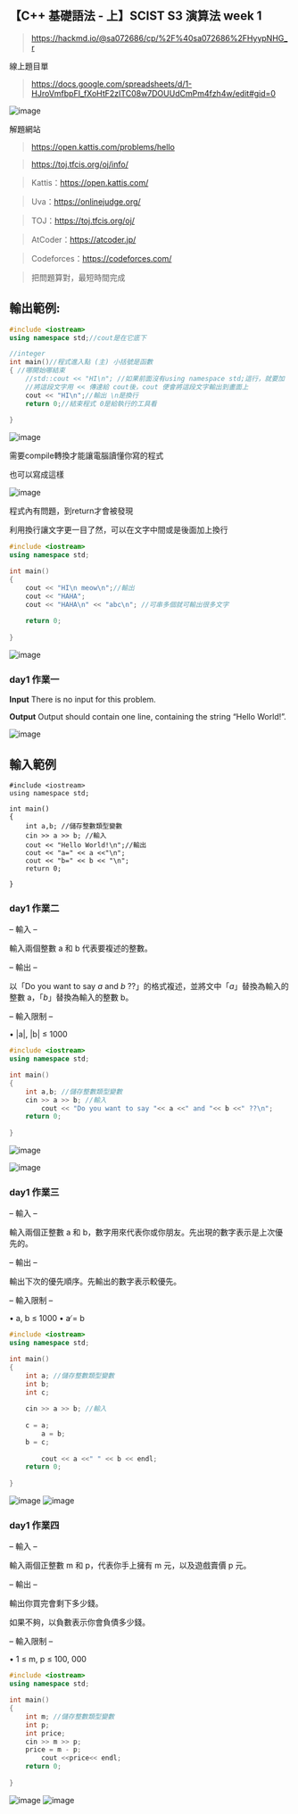 ## 【C++ 基礎語法 - 上】SCIST S3 演算法 week 1

> https://hackmd.io/@sa072686/cp/%2F%40sa072686%2FHyypNHG_r

線上題目單
> https://docs.google.com/spreadsheets/d/1-HJroVmfbpFI_fXoHtF2zITC08w7DOUUdCmPm4fzh4w/edit#gid=0

![image](https://user-images.githubusercontent.com/96654161/193434257-2d1dbc73-e448-41ae-9aab-76c919b7ef84.png)

解題網站
> https://open.kattis.com/problems/hello

> https://toj.tfcis.org/oj/info/

> Kattis：https://open.kattis.com/

> Uva：https://onlinejudge.org/

> TOJ：https://toj.tfcis.org/oj/

> AtCoder：https://atcoder.jp/

> Codeforces：https://codeforces.com/

> 把問題算對，最短時間完成

## 輸出範例:
```cpp
#include <iostream> 
using namespace std;//cout是在它底下

//integer
int main()//程式進入點 (主) 小括號是函數
{ //哪開始哪結束
	//std::cout << "HI\n"; //如果前面沒有using namespace std;這行，就要加
	//將這段文字用 << 傳達給 cout後，cout 便會將這段文字輸出到畫面上
	cout << "HI\n";//輸出 \n是換行
	return 0;//結束程式 0是給執行的工具看
	
}
```
![image](https://user-images.githubusercontent.com/96654161/193435456-b9c7a69a-c7de-476c-b2da-150b4b828403.png)

需要compile轉換才能讓電腦讀懂你寫的程式

也可以寫成這樣

![image](https://user-images.githubusercontent.com/96654161/193435838-8b85c5df-05a7-4473-b909-7fdcfe5fc7d8.png)

程式內有問題，到return才會被發現

利用換行讓文字更一目了然，可以在文字中間或是後面加上換行
```cpp
#include <iostream>
using namespace std;

int main()
{
	cout << "HI\n meow\n";//輸出
	cout << "HAHA";
	cout << "HAHA\n" << "abc\n"; //可串多個就可輸出很多文字
	
	return 0;
	
}

```
![image](https://user-images.githubusercontent.com/96654161/193436295-26241663-e2f5-4037-873c-fbc9880aef6d.png)

### day1 作業一

**Input**
There is no input for this problem.

**Output**
Output should contain one line, containing the string “Hello World!”.

![image](https://user-images.githubusercontent.com/96654161/193436426-7b090c1e-a835-4d04-93ba-b33dd07f0c34.png)

## 輸入範例

```
#include <iostream>
using namespace std;

int main()
{
	int a,b; //儲存整數類型變數
	cin >> a >> b; //輸入
    cout << "Hello World!\n";//輸出
    cout << "a=" << a <<"\n";
    cout << "b=" << b << "\n";
	return 0;
	
}
```

### day1 作業二
– 輸入 –

輸入兩個整數 a 和 b 代表要複述的整數。

– 輸出 –

以「Do you want to say $a$ and $b$ ??」的格式複述，並將文中「$a$」替換為輸入的整數 a，「$b$」替換為輸入的整數 b。

– 輸入限制 –

• |a|, |b| ≤ 1000

```cpp
#include <iostream>
using namespace std;

int main()
{
	int a,b; //儲存整數類型變數
	cin >> a >> b; //輸入
        cout << "Do you want to say "<< a <<" and "<< b <<" ??\n";
	return 0;
	
}

```
![image](https://user-images.githubusercontent.com/96654161/193437078-9b256860-d4e5-4a57-aa04-7b99153dd739.png)

![image](https://user-images.githubusercontent.com/96654161/193437054-1aba9279-92de-4a51-b517-c443fedea9e2.png)

### day1 作業三
– 輸入 –

輸入兩個正整數 a 和 b，數字用來代表你或你朋友。先出現的數字表示是上次優先的。

– 輸出 –

輸出下次的優先順序。先輸出的數字表示較優先。

– 輸入限制 –

• a, b ≤ 1000
• a ̸= b


```cpp
#include <iostream>
using namespace std;

int main()
{
	int a; //儲存整數類型變數
	int b;
	int c;
	
	cin >> a >> b; //輸入
	
	c = a;
        a = b;
	b = c;
	
        cout << a <<" " << b << endl;
	return 0;
	
}
```
![image](https://user-images.githubusercontent.com/96654161/193437418-5828d3bb-893b-4c9d-8731-5122e5513dee.png)
![image](https://user-images.githubusercontent.com/96654161/193437426-0fb011c3-a02e-4aac-951b-1b5656844df4.png)

### day1 作業四
– 輸入 –

輸入兩個正整數 m 和 p，代表你手上擁有 m 元，以及遊戲賣價 p 元。

– 輸出 –

輸出你買完會剩下多少錢。

如果不夠，以負數表示你會負債多少錢。

– 輸入限制 –

• 1 ≤ m, p ≤ 100, 000

```cpp
#include <iostream>
using namespace std;

int main()
{
	int m; //儲存整數類型變數
	int p;
	int price;
	cin >> m >> p;
	price = m - p;
        cout <<price<< endl;
	return 0;
	
}
```
![image](https://user-images.githubusercontent.com/96654161/193437601-cb007354-cbd5-4365-ab37-08c32252d5ad.png)
![image](https://user-images.githubusercontent.com/96654161/193437604-6f2f527e-ca2b-41ea-8803-7e90dc4e12a2.png)


